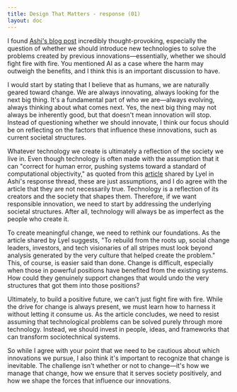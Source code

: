 ```yaml
---
title: Design That Matters - response (01)
layout: doc
---
```


I found <a href="https://ashi-kamra.github.io/portfolio-akamra/blogs/blog1.html">Ashi's blog post</a> incredibly thought-provoking, especially the question of whether we should introduce new technologies to solve the problems created by previous innovations—essentially, whether we should fight fire with fire. You mentioned AI as a case where the harm may outweigh the benefits, and I think this is an important discussion to have.

I would start by stating that I believe that as humans, we are naturally geared toward change. We are always innovating, always looking for the next big thing. It's a fundamental part of who we are—always evolving, always thinking about what comes next. Yes, the next big thing may not always be inherently good, but that doesn't mean innovation will stop. Instead of questioning whether we should innovate, I think our focus should be on reflecting on the factors that influence these innovations, such as current societal structures.

Whatever technology we create is ultimately a reflection of the society we live in. Even though technology is often made with the assumption that it can "correct for human error, pushing systems toward a standard of computational objectivity," as quoted from  this <a href="https://ssir.org/articles/entry/disrupting_the_gospel_of_tech_solutionism_to_build_tech_justice">article</a> shared by Lyel in Ashi's response thread, these are just assumptions, and I do agree with the article that they are not necessarily true. Technology is a reflection of its creators and the society that shapes them. Therefore, if we want responsible innovation, we need to start by addressing the underlying societal structures. After all, technology will always be as imperfect as the people who create it.

To create meaningful change, we need to rethink our foundations. As the article shared by Lyel suggests, "To rebuild from the roots up, social change leaders, investors, and tech visionaries of all stripes must look beyond analysis generated by the very culture that helped create the problem." This, of course, is easier said than done. Change is difficult, especially when those in powerful positions have benefited from the existing systems. How could they genuinely support changes that would undo the very structures that got them into those positions?

Ultimately, to build a positive future, we can't just fight fire with fire. While the drive for change is always present, we must learn how to harness it without letting it consume us. As the article concludes, we need to resist assuming that technological problems can be solved purely through more technology. Instead, we should invest in people, ideas, and frameworks that can transform sociotechnical systems.

So while I agree with your point that we need to be cautious about which innovations we pursue, I also think it's important to recognize that change is inevitable. The challenge isn't whether or not to change—it's how we manage that change, how we ensure that it serves society positively, and how we shape the forces that influence our innovations.